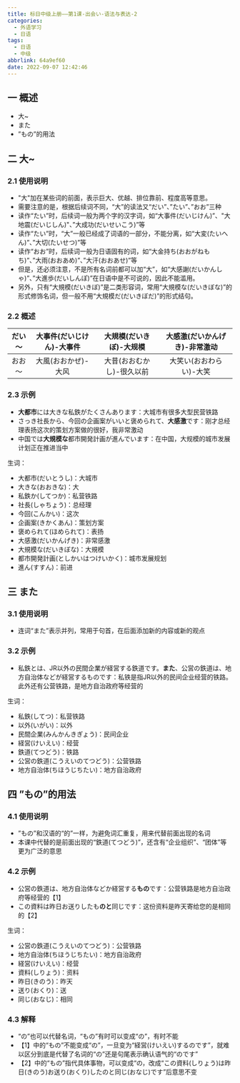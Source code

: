 ```yaml
---
title: 标日中级上册——第1课-出会い-语法与表达-2
categories:
  - 外语学习
  - 日语
tags:
  - 日语
  - 中级
abbrlink: 64a9ef60
date: 2022-09-07 12:42:46
---
```

## 一 概述

* 大~
* また
* ”もの”的用法

<!--more-->

## 二 大~

### 2.1 使用说明

* "大"加在某些词的前面，表示巨大、优越、排位靠前、程度高等意思。
* 需要注意的是，根据后续词不同，“大”的读法又“だい”、”たい”、”おお”三种
* 读作“たい”时，后续词一般为两个字的汉字词，如“大事件(だいじけん)”、"大地震(だいじしん)"、”大成功(だいせいこう)”等
* 读作“たい”时，“大”一般已经成了词语的一部分，不能分离，如“大変(たいへん)”、”大切(たいせつ)”等
* 读作“おお”时，后续词一般为日语固有的词，如“大金持ち(おおがねもち)”、”大雨(おおあめ)”、”大汗(おおあせ)”等
* 但是，还必须注意，不是所有名词前都可以加“大”，如“大感謝(だいかんしゃ)”、”大進歩(だいしんぽ)”在日语中是不可说的，因此不能滥用。
* 另外，只有“大規模(だいきぼ)”是二类形容词，常用“大規模な(だいきぼな)”的形式修饰名词，但一般不用“大規模だ(だいきぼだ)”的形式结句。

### 2.2 概述

| だい～ | 大事件(だいじけん)-大事件 |  大規模(だいきぼ)-大规模  | 大感激(だいかんげき)-非常激动 |
| :----: | :-----------------------: | :-----------------------: | :---------------------------: |
| おお～ |    大風(おおかぜ)-大风    | 大昔(おおむかし)-很久以前 |    大笑い(おおわらい)-大笑    |

### 2.3 示例

* **大都市**には大きな私鉄がたくさんあります：大城市有很多大型民营铁路
* さっき社長から、今回の企画案がいいと褒められて、**大感激**です：刚才总经理表扬这次的策划方案做的很好，我非常激动
* 中国では**大規模な**都市開発計画が進んでいます：在中国，大规模的城市发展计划正在推进当中

生词：

* 大都市(だいとうし)：大城市
* 大きな(おおきな)：大
* 私鉄か(してつか)：私营铁路
* 社長(しゃちょう)：总经理
* 今回(こんかい)：这次
* 企画案(きかくあん)：策划方案
* 褒められて(ほめられて)：表扬
* 大感激(だいかんげき)：非常感激
* 大規模な(だいきぼな)：大規模
* 都市開発計画(としかいはつけいかく)：城市发展规划
* 進ん(すすん)：前进

## 三 また

### 3.1 使用说明

* 连词“また”表示并列，常用于句首，在后面添加新的内容或新的观点

### 3.2 示例

* 私鉄とは、JR以外の民間企業が経営する鉄道です。**また**、公営の鉄道は、地方自治体などが経営するものです：私铁是指JR以外的民间企业经营的铁路。此外还有公营铁路，是地方自治政府等经营的

生词：

* 私鉄(してつ)：私营铁路
* 以外(いがい)：以外
* 民間企業(みんかんきぎょう)：民间企业
* 経営(けいえい)：经营
* 鉄道(てつどう)：铁路
* 公営の鉄道(こうえいのてつどう)：公营铁路
* 地方自治体(ちほうじちたい)：地方自治政府

## 四 ”もの”的用法

### 4.1 使用说明

* ”もの”和汉语的“的”一样，为避免词汇重复，用来代替前面出现的名词
* 本课中代替的是前面出现的“鉄道(てつどう)”，还含有“企业组织”、“团体”等更为广泛的意思

### 4.2 示例

* 公営の鉄道は、地方自治体などか経営する**もの**です：公营铁路是地方自治政府等经营的【1】
* この資料は昨日お送りしたも**のと**同じです：这份资料是昨天寄给您的是相同的【2】

生词：

* 公営の鉄道(こうえいのてつどう)：公营铁路
* 地方自治体(ちほうじちたい)：地方自治政府
* 経営(けいえい)：经营
* 資料(しりょう)：资料
* 昨日(きのう)：昨天
* 送り(おくり)：送
* 同じ(おなじ)：相同

### 4.3 解释

* “の”也可以代替名词，“もの”有时可以变成“の”，有时不能
* 【1】中的“もの”不能变成“の”，一旦变为“経営(けいえい)するのです”，就难以区分到底是代替了名词的“の”还是句尾表示确认语气的“のです”
* 【2】中的“もの”指代具体事物，可以变成“の，改成“この資料(しりょう)は昨日(きのう)お送り(おくり)したのと同じ(おなじ)です”后意思不变

